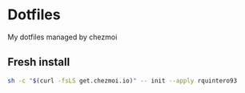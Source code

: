 # Dotfiles
My dotfiles managed by chezmoi

## Fresh install
```bash
sh -c "$(curl -fsLS get.chezmoi.io)" -- init --apply rquintero93
```
